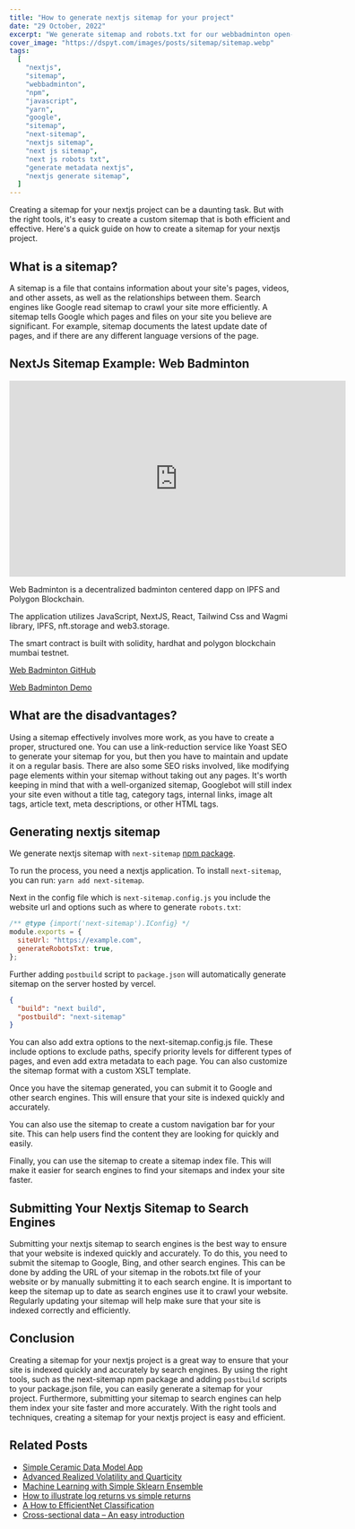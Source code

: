 ```yaml
---
title: "How to generate nextjs sitemap for your project"
date: "29 October, 2022"
excerpt: "We generate sitemap and robots.txt for our webbadminton open-source nextjs project with help of next-sitemap."
cover_image: "https://dspyt.com/images/posts/sitemap/sitemap.webp"
tags:
  [
    "nextjs",
    "sitemap",
    "webbadminton",
    "npm",
    "javascript",
    "yarn",
    "google",
    "sitemap",
    "next-sitemap",
    "nextjs sitemap",
    "next js sitemap",
    "next js robots txt",
    "generate metadata nextjs",
    "nextjs generate sitemap",
  ]
---
```


Creating a sitemap for your nextjs project can be a daunting task. But with the right tools, it's easy to create a custom sitemap that is both efficient and effective. Here's a quick guide on how to create a sitemap for your nextjs project.

## What is a sitemap?

A sitemap is a file that contains information about your site's pages, videos, and other assets, as well as the relationships between them. Search engines like Google read sitemap to crawl your site more efficiently. A sitemap tells Google which pages and files on your site you believe are significant. For example, sitemap documents the latest update date of pages, and if there are any different language versions of the page.

## NextJs Sitemap Example: Web Badminton

<div className="flex justify-center">
    <iframe width="600" height="350" src="https://www.youtube.com/embed/Dud9a8ShCVM?autoplay=1&mute=1" title="YouTube video player" frameBorder="0" allow="accelerometer; autoplay; clipboard-write; encrypted-media; gyroscope; picture-in-picture;fullscreen"></iframe>
</div>

Web Badminton is a decentralized badminton centered dapp on IPFS and Polygon Blockchain.

The application utilizes JavaScript, NextJS, React, Tailwind Css and Wagmi library, IPFS, nft.storage and web3.storage.

The smart contract is built with solidity, hardhat and polygon blockchain mumbai testnet.

[Web Badminton GitHub](https://github.com/BadmWe/WebBadminton)

[Web Badminton Demo](https://webbadminton.com)

## What are the disadvantages?

Using a sitemap effectively involves more work, as you have to create a proper, structured one. You can use a link-reduction service like Yoast SEO to generate your sitemap for you, but then you have to maintain and update it on a regular basis. There are also some SEO risks involved, like modifying page elements within your sitemap without taking out any pages. It's worth keeping in mind that with a well-organized sitemap, Googlebot will still index your site even without a title tag, category tags, internal links, image alt tags, article text, meta descriptions, or other HTML tags.

## Generating nextjs sitemap

We generate nextjs sitemap with `next-sitemap` [npm package](https://www.npmjs.com/package/next-sitemap).

To run the process, you need a nextjs application. To install `next-sitemap`, you can run:
`yarn add next-sitemap`.

Next in the config file which is `next-sitemap.config.js` you include the website url and options such as where to generate `robots.txt`:

```js
/** @type {import('next-sitemap').IConfig} */
module.exports = {
  siteUrl: "https://example.com",
  generateRobotsTxt: true,
};
```

Further adding `postbuild` script to `package.json` will automatically generate sitemap on the server hosted by vercel.

```json
{
  "build": "next build",
  "postbuild": "next-sitemap"
}
```

You can also add extra options to the next-sitemap.config.js file. These include options to exclude paths, specify priority levels for different types of pages, and even add extra metadata to each page. You can also customize the sitemap format with a custom XSLT template.

Once you have the sitemap generated, you can submit it to Google and other search engines. This will ensure that your site is indexed quickly and accurately.

You can also use the sitemap to create a custom navigation bar for your site. This can help users find the content they are looking for quickly and easily.

Finally, you can use the sitemap to create a sitemap index file. This will make it easier for search engines to find your sitemaps and index your site faster.

## Submitting Your Nextjs Sitemap to Search Engines

Submitting your nextjs sitemap to search engines is the best way to ensure that your website is indexed quickly and accurately. To do this, you need to submit the sitemap to Google, Bing, and other search engines. This can be done by adding the URL of your sitemap in the robots.txt file of your website or by manually submitting it to each search engine. It is important to keep the sitemap up to date as search engines use it to crawl your website. Regularly updating your sitemap will help make sure that your site is indexed correctly and efficiently.

## Conclusion

Creating a sitemap for your nextjs project is a great way to ensure that your site is indexed quickly and accurately by search engines. By using the right tools, such as the next-sitemap npm package and adding `postbuild` scripts to your package.json file, you can easily generate a sitemap for your project. Furthermore, submitting your sitemap to search engines can help them index your site faster and more accurately. With the right tools and techniques, creating a sitemap for your nextjs project is easy and efficient.

## Related Posts

- [Simple Ceramic Data Model App](https://dspyt.com/simple-app-with-ceramic-data-model-and-unstoppable-domains)
- [Advanced Realized Volatility and Quarticity](https://dspyt.com/advanced-realized-volatility-and-quarticity)
- [Machine Learning with Simple Sklearn Ensemble](https://dspyt.com/machine-learning-simple-sklearn-ensemble)
- [How to illustrate log returns vs simple returns](https://dspyt.com/simple-returns-log-return-and-volatility-simple-introduction)
- [A How to EfficientNet Classification](https://dspyt.com/efficientnet-classification)
- [Cross-sectional data – An easy introduction](https://dspyt.com/cross-sectional-data-an-easy-introduction)
